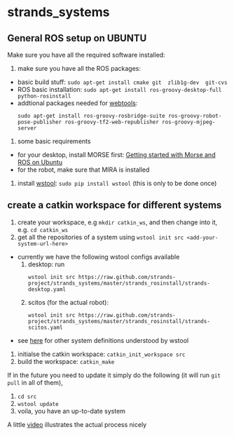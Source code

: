 strands_systems
===============

## General ROS setup on UBUNTU

Make sure you have all the required software installed:

1. make sure you have all the ROS packages:
  * basic build stuff: `sudo apt-get install cmake git  zlib1g-dev  git-cvs`
  * ROS basic installation: `sudo apt-get install ros-groovy-desktop-full python-rosinstall` 
  * addtional packages needed for [webtools](https://github.com/strands-project/strands_webtools): 
      ```
      sudo apt-get install ros-groovy-rosbridge-suite ros-groovy-robot-pose-publisher ros-groovy-tf2-web-republisher ros-groovy-mjpeg-server

      ```
1. some basic requirements 
  * for your desktop, install MORSE first: [Getting started with Morse and ROS on Ubuntu](https://github.com/strands-project/strands_morse/wiki/MORSE-on-Ubuntu)
  * for the robot, make sure that MIRA is installed
1. install [wstool](http://ros.org/wiki/wstool): `sudo pip install wstool` (this is only to be done once)

## create a catkin workspace for different systems 

1. create your workspace, e.g `mkdir catkin_ws`, and then change into it, e.g. `cd catkin_ws`
1. get all the repositories of a system using `wstool init src <add-your-system-url-here>`
  * currently we have the following wstool configs available
      1. desktop: run 
           ```
           wstool init src https://raw.github.com/strands-project/strands_systems/master/strands_rosinstall/strands-desktop.yaml
           
           ```
      1. scitos (for the actual robot): 
           ```
           wstool init src https://raw.github.com/strands-project/strands_systems/master/strands_rosinstall/strands-scitos.yaml

           ```
  * see [here](https://github.com/strands-project/strands_systems/tree/master/strands_rosinstall) for other system definitions understood by wstool
1. initialse the catkin workspace: `catkin_init_workspace src`
1. build the workspace: `catkin_make`

If in the future you need to update it simply do the following (it will run `git pull` in all of them), 
  1. `cd src`
  1. `wstool update`
  1. voila, you have an up-to-date system


A little [video](http://ascii.io/a/3882) illustrates the actual process nicely
